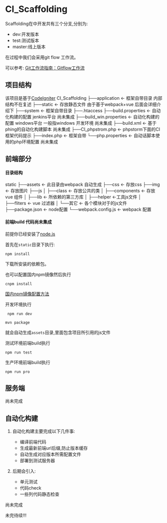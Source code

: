 # CI_Scaffolding
Scaffolding在中开发共有三个分支,分别为:

   * dev:开发版本
   * test:测试版本
   * master:线上版本

在过程中我们会采用git flow 工作流。

可以参考:
[Git工作流指南：Gitflow工作流](http://blog.jobbole.com/76867/)

## 项目结构
该项目是基于[CodeIgniter](http://codeigniter.org.cn/)
CI_Scaffolding
├──application <- 框架自带目录 内部结构不在复述
├──static <- 存放静态文件 由于基于webpack+vue 后面会详细介绍下
├──system <- 框架自带目录
├──.htaccess
├──build.properties <- 自动化构建的配置 jenkins平台 尚未集成
├──build_win.properties <- 自动化构建的配置 windows平台 一般指windows 开发环境 尚未集成
├──build.xml <- 基于phing的自动化构建脚本 尚未集成
├──CI_phpstrom.php <- phpstorm下面的CI框架代码提示
├──index.php <- 框架自带
└──php.properties <- 自动话脚本使用的php环境配置 尚未集成

## 前端部分
#### 目录结构
static
├──assets <- 此目录由webpack 自动生成
├──css <- 存放css
├──img <- 存放图片
├──js
│  ├──class <- 存放公共的类
│  ├──components <- 存放vue 组件
│  ├──lib <- 所依赖的第三方库
│  ├──helper <-工具js文件
│  ├──fliters <- vue 过滤器
│  └──其它 <- 各个模块对于的js文件
├──package.json <- node配置
└──webpack.config.js <- webpack 配置

#### 前端build 代码尚未集成
前提你已经安装了[node.js](https://nodejs.org/en/)

首先在`static`目录下执行:

```
npm install
```
下载所安装的依赖包。

也可以配置国内npm镜像然后执行

```
cnpm install
```
[国内npm镜像配置方法](https://npm.taobao.org/)

开发环境执行

```
 npm run dev
```

```
mvn package
```
就会自动生成`assets`目录,里面包含项目所引用的js文件

测试环境前端build执行

```
npm run test
```

生产环境前端build执行

```
npm run pro
```

## 服务端
尚未完成


## 自动化构建
1. 自动化构建主要完成以下几件事:
    * 编译前端代码
    * 生成最新前端url后缀,防止版本缓存
    * 自动生成对应版本所需配置文件
    * 部署到测试服务器

2. 后期会引入:
    * 单元测试
    * 代码check
    * 一些列代码静态检查

尚未完成


未完待续!!!
